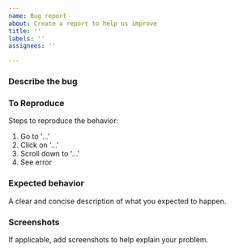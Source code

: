 ```yaml
---
name: Bug report
about: Create a report to help us improve
title: ''
labels: ''
assignees: ''

---
```


### Describe the bug

### To Reproduce
Steps to reproduce the behavior:
1. Go to '...'
2. Click on '...'
3. Scroll down to '...'
4. See error

### Expected behavior
A clear and concise description of what you expected to happen.

### Screenshots
If applicable, add screenshots to help explain your problem.